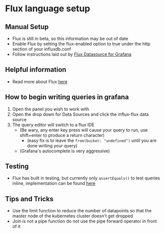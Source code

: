 # Flux language setup
## Manual Setup
- Flux is still in beta, so this information may be out of date
- Enable Flux by setting the flux-enabled option to true under the http section of your influxdb.conf
- Follow instructions laid out by [Flux Datasource for Grafana](https://grafana.com/plugins/grafana-influxdb-flux-datasource)


## Helpful information
* Read more about Flux [here](https://github.com/influxdata/platform/tree/master/query)

## How to begin writing queries in grafana
1. Open the panel you wish to work with
2. Open the drop down for Data Sources and click the influx-flux data source
3. The query editor will switch to a flux IDE
    - (Be wary, any enter key press will cause your query to run, use shift+enter to produce a return character)
        - (easy fix is to leave the `from(bucket: "undefined")` until you are done writing your query)
    - (Grafana's autocomplete is very aggressive)

## Testing
- Flux has built in testing, but currently only `assertEquals()` to test queries inline, implementation can be found [here](https://docs.influxdata.com/flux/v0.12/functions/tests/assertequals/)

## Tips and Tricks
- Use the limit function to reduce the number of datapoints so that the master node of the kubernetes cluster doesn't get dropped
- Join is not a pipe function do not use the pipe forward operator in front of it